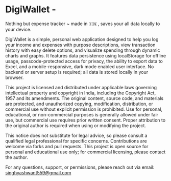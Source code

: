 # DigiWallet - 
Nothing but expense tracker ~ made in 🇮🇳 , saves your all data locally to your device.

DigiWallet is a simple, personal web application designed to help you log your income and expenses with purpose descriptions, view transaction history with easy delete options, and visualize spending through dynamic charts and graphs. It features data persistence using localStorage for offline usage, passcode-protected access for privacy, the ability to export data to Excel, and a mobile-responsive, dark mode enabled user interface. No backend or server setup is required; all data is stored locally in your browser.

This project is licensed and distributed under applicable laws governing intellectual property and copyright in India, including the Copyright Act, 1957 and its amendments. The original content, source code, and materials are protected, and unauthorized copying, modification, distribution, or commercial use without explicit permission is prohibited. Use for personal, educational, or non-commercial purposes is generally allowed under fair use, but commercial use requires prior written consent. Proper attribution to the original author is required when using or modifying the project.

This notice does not substitute for legal advice, so please consult a qualified legal professional for specific concerns. Contributions are welcome via forks and pull requests. This project is open source for personal and educational use only; for commercial licensing, please contact the author.

For any questions, support, or permissions, please reach out via email: singhyashwant559@gmail.com
